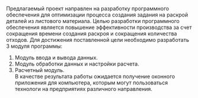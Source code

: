 Предлагаемый проект направлен на разработку программного обеспечения для оптимизации процесса создания задания на раскрой деталей из листового материала.
Целью разработки программного обеспечения является повышение эффективности производства за счет сокращения времени создания раскроя и сокращения количества отходов.
Для достижения поставленной цели необходимо разработать 3 модуля программы:
1. Модуль ввода и вывода данных.
2. Модуль обработки данных и настройки расчета.
3. Расчетный модуль.\
В качестве результата работы ожидается получение оконного приложения для компьютера, которым могут пользоваться технологи на предприятиях различного направления.
